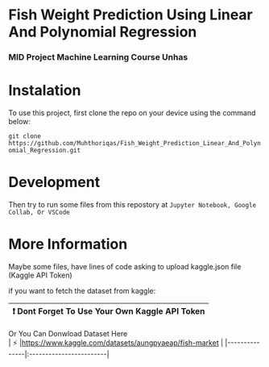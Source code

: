 # Fish Weight Prediction Using Linear And Polynomial Regression

### MID Project Machine Learning Course Unhas

# Instalation
To use this project, first clone the repo on your device using the command below:

```git clone https://github.com/Muhthoriqas/Fish_Weight_Prediction_Linear_And_Polynomial_Regression.git```

# Development
Then try to run some files from this repostory at ```Jupyter Notebook, Google Collab, Or VSCode```

# More Information
Maybe some files, have lines of code asking to upload kaggle.json file (Kaggle API Token)

if you want to fetch the dataset from kaggle:

| :exclamation: Dont Forget To Use Your Own Kaggle API Token |
|-----------------------------------------|

Or You Can Donwload Dataset Here  
| :zap:        |https://www.kaggle.com/datasets/aungpyaeap/fish-market     |
|---------------|:------------------------|
